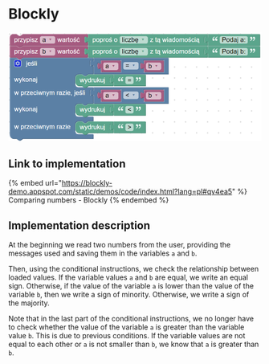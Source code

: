 # Blockly

![Comparing numbers - Blockly](<../../../.gitbook/assets/image (9).png>)

## Link to implementation

{% embed url="https://blockly-demo.appspot.com/static/demos/code/index.html?lang=pl#qv4ea5" %}
Comparing numbers - Blockly
{% endembed %}

## Implementation description

At the beginning we read two numbers from the user, providing the messages used and saving them in the variables `a` and `b`.

Then, using the conditional instructions, we check the relationship between loaded values. If the variable values `a` and `b` are equal, we write an equal sign. Otherwise, if the value of the variable `a` is lower than the value of the variable `b`, then we write a sign of minority. Otherwise, we write a sign of the majority.

Note that in the last part of the conditional instructions, we no longer have to check whether the value of the variable `a` is greater than the variable value `b`. This is due to previous conditions. If the variable values are not equal to each other or `a` is not smaller than `b`, we know that `a` is greater than `b`.
